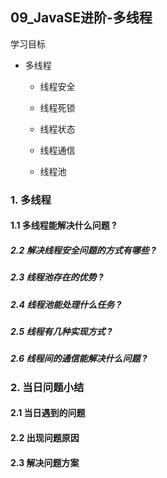 ## 09_JavaSE进阶-多线程

学习目标

- 多线程

  - 线程安全

  - 线程死锁

  - 线程状态

  - 线程通信

  - 线程池





### 1. 多线程

#### 1.1 多线程能解决什么问题 ? 



##### 2.2 解决线程安全问题的方式有哪些 ? 



##### 2.3 线程池存在的优势 ?



##### 2.4 线程池能处理什么任务 ?



##### 2.5 线程有几种实现方式 ? 



##### 2.6 线程间的通信能解决什么问题 ?





### 2. 当日问题小结

#### 2.1 当日遇到的问题

#### 

#### 2.2 出现问题原因

#### 

#### 2.3 解决问题方案